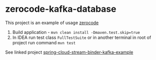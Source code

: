 # zerocode-kafka-database

This project is an example of usage [zerocode](https://github.com/authorjapps/zerocode)

1. Build application - `mvn clean install -Dmaven.test.skip=true`
1. In IDEA run test class `FullTestSuite` or in another terminal in root of project run command `mvn test`

See linked project [spring-cloud-stream-binder-kafka-example](https://github.com/ignatenko-denis/spring-cloud-stream-binder-kafka-example)